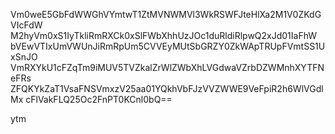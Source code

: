 Vm0weE5GbFdWWGhVYmtwT1ZtMVNWMVl3WkRSWFJteHlXa2M1V0ZKdGVIcFdW
M2hyVm0xS1IyTkliRmRXCk0xSlFWbXhhUzJOc1duRldiRlpwQ2xJd01IaFhW
bVEwVTIxUmVWUnJiRmRpUm5CVVEyMUtSbGRZY0ZkWApTRUpFVmtSS1UxSnJO
VmRXYkU1cFZqTm9iMUV5TVZkalZrWlZWbXhLVGdwaVZrbDZWMnhXYTFNeFRs
ZFQKYkZaT1VsaFNSVmxzV25aa01YQkhVbFJzVVZWWE9VeFpiR2h6WlVGdlMx
cFlVakFLQ25Oc2FnPT0KCnl0bQ==

ytm
